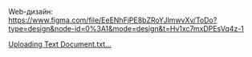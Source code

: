Web-дизайн: 
https://www.figma.com/file/EeENhFjPE8bZRoYJlmwvXv/ToDo?type=design&node-id=0%3A1&mode=design&t=Hv1xc7mxDPEsVq4z-1

[Uploading Text Document.txt…]()
